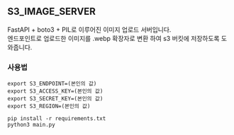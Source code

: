 ## S3_IMAGE_SERVER

FastAPI + boto3 + PIL로 이루어진 이미지 업로드 서버입니다.   
엔드포인트로 업로드한 이미지를 .webp 확장자로 변환 하여 s3 버킷에 저장하도록 도와줍니다.

### 사용법
```
export S3_ENDPOINT=(본인의 값)
export S3_ACCESS_KEY=(본인의 값)
export S3_SECRET_KEY=(본인의 값)
export S3_REGION=(본인의 값)

pip install -r requirements.txt
python3 main.py
```